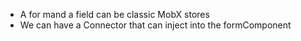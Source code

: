 - A for mand a field can be classic MobX stores
- We can have a Connector that can inject into the formComponent
